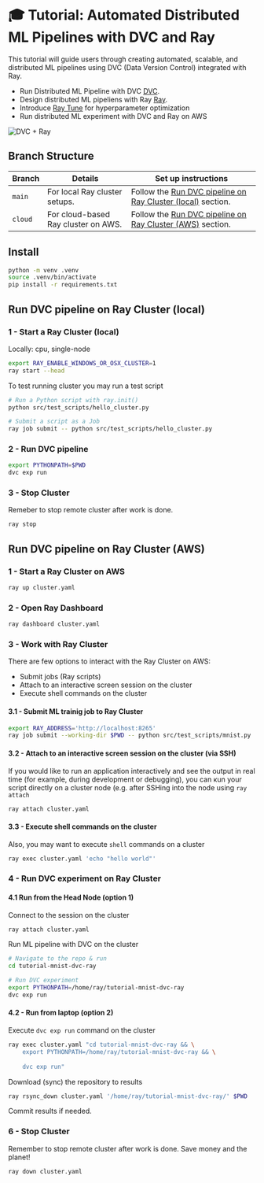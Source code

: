 # 🎓 Tutorial: Automated Distributed ML Pipelines with DVC and Ray

This tutorial will guide users through creating automated, scalable, and distributed ML pipelines using DVC (Data Version Control) integrated with Ray. 

- Run Distributed ML Pipeline with DVC [DVC](https://dvc.org/). 
- Design distributed ML pipeliens with Ray [Ray](https://www.ray.io/). 
- Introduce [Ray Tune](https://docs.ray.io/en/latest/tune/index.html) for hyperparameter optimization
- Run distributed ML experiment with DVC and Ray on AWS

![DVC + Ray](src/static/preview.png "DVC + Ray")

## Branch Structure

| Branch       | Details                                 | Set up instructions                                           |
|--------------|-----------------------------------------|---------------------------------------------------------------|
| `main`       | For local Ray cluster setups.           | Follow the [Run DVC pipeline on Ray Cluster (local)](#run-dvc-pipeline-on-ray-cluster-local) section. |
| `cloud`      | For cloud-based Ray cluster on AWS.     | Follow the [Run DVC pipeline on Ray Cluster (AWS)](#run-dvc-pipeline-on-ray-cluster-aws) section.   |

## Install

```bash
python -m venv .venv
source .venv/bin/activate
pip install -r requirements.txt
```


## Run DVC pipeline on Ray Cluster (local)

### 1 - Start a Ray Cluster (local)

Locally: cpu, single-node

```bash
export RAY_ENABLE_WINDOWS_OR_OSX_CLUSTER=1
ray start --head
```

To test running cluster you may run a test script

```bash
# Run a Python script with ray.init() 
python src/test_scripts/hello_cluster.py

# Submit a script as a Job
ray job submit -- python src/test_scripts/hello_cluster.py
```

### 2 - Run DVC pipeline

```bash
export PYTHONPATH=$PWD
dvc exp run
```

### 3 - Stop Cluster

Remeber to stop remote cluster after work is done. 

```bash
ray stop
```

## Run DVC pipeline on Ray Cluster (AWS)

### 1 - Start a Ray Cluster on AWS

```bash
ray up cluster.yaml  
```

### 2 - Open Ray Dashboard

```bash
ray dashboard cluster.yaml
```

### 3 - Work with Ray Cluster

There are few options to interact with the Ray Cluster on AWS:

- Submit jobs (Ray scripts)
- Attach to an interactive screen session on the cluster
- Execute shell commands on the cluster


#### 3.1 - Submit ML trainig job to Ray Cluster

```bash
export RAY_ADDRESS='http://localhost:8265'
ray job submit --working-dir $PWD -- python src/test_scripts/mnist.py
```

#### 3.2 - Attach to an interactive screen session on the cluster (via SSH)

If you would like to run an application interactively and see the output in real time (for example, during development or debugging), you can кun your script directly on a cluster node (e.g. after SSHing into the node using `ray attach`

```bash
ray attach cluster.yaml
```

#### 3.3 - Execute shell commands on the cluster

Also, you may want to execute `shell` commands on a cluster

```bash
ray exec cluster.yaml 'echo "hello world"'
```

### 4 - Run DVC experiment on Ray Cluster

#### 4.1 Run from the Head Node (option 1)

Connect to the session on the cluster

```bash
ray attach cluster.yaml
```

Run ML pipeline with DVC on the cluster

```bash
# Navigate to the repo & run 
cd tutorial-mnist-dvc-ray

# Run DVC experiment
export PYTHONPATH=/home/ray/tutorial-mnist-dvc-ray
dvc exp run
```

#### 4.2 - Run from laptop (option 2)

Execute `dvc exp run` command on the cluster

```bash
ray exec cluster.yaml "cd tutorial-mnist-dvc-ray && \
    export PYTHONPATH=/home/ray/tutorial-mnist-dvc-ray && \
    
    dvc exp run"
```

Download (sync) the repository to results

```bash
ray rsync_down cluster.yaml '/home/ray/tutorial-mnist-dvc-ray/' $PWD
```

Commit results if needed.

### 6 - Stop Cluster

Remember to stop remote cluster after work is done. Save money and the planet!

```bash
ray down cluster.yaml 
```

